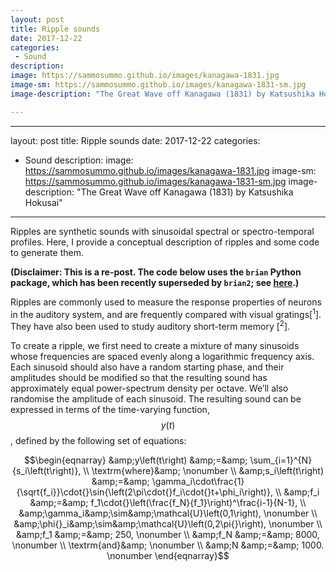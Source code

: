 ```yaml
---
layout: post
title: Ripple sounds
date: 2017-12-22
categories:
 - Sound
description:
image: https://sammosummo.github.io/images/kanagawa-1831.jpg
image-sm: https://sammosummo.github.io/images/kanagawa-1831-sm.jpg
image-description: "The Great Wave off Kanagawa (1831) by Katsushika Hokusai"

---
```

---
layout: post
title: Ripple sounds
date: 2017-12-22
categories:
 - Sound
description:
image: https://sammosummo.github.io/images/kanagawa-1831.jpg
image-sm: https://sammosummo.github.io/images/kanagawa-1831-sm.jpg
image-description: "The Great Wave off Kanagawa (1831) by Katsushika Hokusai"

---

Ripples are synthetic sounds with sinusoidal spectral or spectro-temporal profiles. Here, I provide a conceptual description of ripples and some code to generate them.

**(Disclaimer: This is a re-post. The code below uses the `brian` Python package, which has been recently superseded by `brian2`; see [here](http://briansimulator.org).)**

Ripples are commonly used to measure the response properties of neurons in the auditory system, and are frequently compared with visual gratings[<sup>1</sup>]. They have also been used to study auditory short-term memory [<sup>2</sup>].

To create a ripple, we first need to create a mixture of many sinusoids whose frequencies are spaced evenly along a logarithmic frequency axis. Each sinusoid should also have a random starting phase, and their amplitudes should be modified so that the resulting sound has approximately equal power-spectrum density per octave. We’ll also randomise the amplitude of each sinusoid. The resulting sound can be expressed in terms of the time-varying function, $$y\left(t\right)$$, defined by the following set of equations:

$$\begin{eqnarray} &amp;y\left(t\right) &amp;=&amp; \sum_{i=1}^{N}{s_i\left(t\right)}, \\ \textrm{where}&amp; \nonumber \\ &amp;s_i\left(t\right) &amp;=&amp; \gamma_i\cdot\frac{1}{\sqrt{f_i}}\cdot{}\sin{\left(2\pi\cdot{}f_i\cdot{}t+\phi_i\right)}, \\ &amp;f_i &amp;=&amp; f_1\cdot{}\left(\frac{f_N}{f_1}\right)^\frac{i-1}{N-1}, \\ &amp;\gamma_i&amp;\sim&amp;\mathcal{U}\left(0,1\right), \nonumber \\ &amp;\phi{}_i&amp;\sim&amp;\mathcal{U}\left(0,2\pi{}\right), \nonumber \\ &amp;f_1 &amp;=&amp; 250, \nonumber \\ &amp;f_N &amp;=&amp; 8000, \nonumber \\ \textrm{and}&amp; \nonumber \\ &amp;N &amp;=&amp; 1000. \nonumber \end{eqnarray}$$
